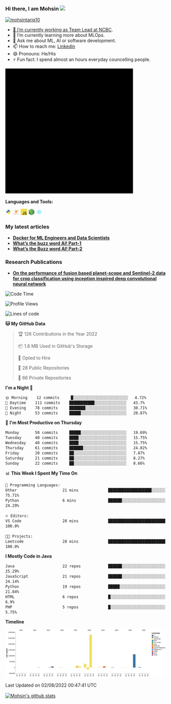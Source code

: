 ### Hi there, I am Mohsin <img src="https://media.giphy.com/media/hvRJCLFzcasrR4ia7z/giphy.gif" width="25px">
<a href="https://discord.gg/XTW52Kt">

<p align="left"> <img src="https://komarev.com/ghpvc/?username=mohsintariq10&label=Views&color=blue&style=plastic" alt="mohsintariq10" /> </p>

- 🔭 I’m currently working as Team Lead at [NCBC](https://ncbcpeshawar.com/).
- 🌱 I’m currently learning more about MLOps.
- 💬 Ask me about ML, AI or software development.
- 📫 How to reach me: [Linkedin](https://www.linkedin.com/in/mohsintariq10/)
- 😄 Pronouns: He/His
- ⚡ Fun fact: I spend almost an hours everyday councelling people.

<img src="./nn.gif" width="400" />

**Languages and Tools:**  

<code><img height="20" src="https://raw.githubusercontent.com/github/explore/80688e429a7d4ef2fca1e82350fe8e3517d3494d/topics/python/python.png"></code>
<code><img height="20" src="https://raw.githubusercontent.com/github/explore/80688e429a7d4ef2fca1e82350fe8e3517d3494d/topics/tensorflow/tensorflow.png"></code>
<code><img height="20" src="https://raw.githubusercontent.com/github/explore/80688e429a7d4ef2fca1e82350fe8e3517d3494d/topics/javascript/javascript.png"></code>
<code><img height="20" src="https://raw.githubusercontent.com/github/explore/80688e429a7d4ef2fca1e82350fe8e3517d3494d/topics/nodejs/nodejs.png"></code>
<code><img height="20" src="https://raw.githubusercontent.com/github/explore/80688e429a7d4ef2fca1e82350fe8e3517d3494d/topics/react-native/react-native.png"></code>

<h3>My latest articles</h3>
<ul>
  <li><a href="https://medium.com/@mohsin.tariq10/docker-for-ml-engineers-and-data-scientists-5a58018af2b9#18ad-4fc2d36cebf1"><b>Docker for ML Engineers and Data Scientists</b></a></li>

  <li><a href="https://medium.com/@mohsin.tariq10/whats-the-buzz-word-ai-part-1-d584e3265f09"><b>What’s the buzz word AI! Part-1</b></a></li>

  <li><a href="https://medium.com/@mohsin.tariq10/whats-the-buzz-word-ai-part-2-e9b55c34d120"><b>What’s the Buzz word AI! Part-2</b></a></li>

</ul>

<h3>Research Publications</h3>
<ul>
  <li><a href="https://journals.plos.org/plosone/article?id=10.1371/journal.pone.0239746"><b>On the performance of fusion based planet-scope and Sentinel-2 data for crop classification using inception inspired deep convolutional neural network</b></a></li>
</ul>

<!--START_SECTION:waka-->
![Code Time](http://img.shields.io/badge/Code%20Time-0%20secs-blue)

![Profile Views](http://img.shields.io/badge/Profile%20Views-0-blue)

![Lines of code](https://img.shields.io/badge/From%20Hello%20World%20I%27ve%20Written-5%20Million%20lines%20of%20code-blue)

**🐱 My GitHub Data** 

> 🏆 126 Contributions in the Year 2022
 > 
> 📦 1.8 MB Used in GitHub's Storage 
 > 
> 💼 Opted to Hire
 > 
> 📜 28 Public Repositories 
 > 
> 🔑 66 Private Repositories  
 > 
**I'm a Night 🦉** 

```text
🌞 Morning    12 commits     █░░░░░░░░░░░░░░░░░░░░░░░░   4.72% 
🌆 Daytime    111 commits    ███████████░░░░░░░░░░░░░░   43.7% 
🌃 Evening    78 commits     ███████░░░░░░░░░░░░░░░░░░   30.71% 
🌙 Night      53 commits     █████░░░░░░░░░░░░░░░░░░░░   20.87%

```
📅 **I'm Most Productive on Thursday** 

```text
Monday       50 commits     █████░░░░░░░░░░░░░░░░░░░░   19.69% 
Tuesday      40 commits     ████░░░░░░░░░░░░░░░░░░░░░   15.75% 
Wednesday    40 commits     ████░░░░░░░░░░░░░░░░░░░░░   15.75% 
Thursday     61 commits     ██████░░░░░░░░░░░░░░░░░░░   24.02% 
Friday       20 commits     ██░░░░░░░░░░░░░░░░░░░░░░░   7.87% 
Saturday     21 commits     ██░░░░░░░░░░░░░░░░░░░░░░░   8.27% 
Sunday       22 commits     ██░░░░░░░░░░░░░░░░░░░░░░░   8.66%

```


📊 **This Week I Spent My Time On** 

```text
💬 Programming Languages: 
Other                    21 mins             ███████████████████░░░░░░   75.71% 
Python                   6 mins              ██████░░░░░░░░░░░░░░░░░░░   24.29%

🔥 Editors: 
VS Code                  28 mins             █████████████████████████   100.0%

🐱‍💻 Projects: 
Leetcode                 28 mins             █████████████████████████   100.0%

```

**I Mostly Code in Java** 

```text
Java                     22 repos            ██████░░░░░░░░░░░░░░░░░░░   25.29% 
JavaScript               21 repos            ██████░░░░░░░░░░░░░░░░░░░   24.14% 
Python                   19 repos            █████░░░░░░░░░░░░░░░░░░░░   21.84% 
HTML                     6 repos             █░░░░░░░░░░░░░░░░░░░░░░░░   6.9% 
PHP                      5 repos             █░░░░░░░░░░░░░░░░░░░░░░░░   5.75%

```


**Timeline**

![Chart not found](https://raw.githubusercontent.com/MohsinTariq10/MohsinTariq10/main/charts/bar_graph.png) 


 Last Updated on 02/08/2022 00:47:41 UTC
<!--END_SECTION:waka-->

<a href="https://github.com/mohsintariq10">
 <img align="center" src="https://github-readme-stats.vercel.app/api?username=mohsintariq10&include_all_commits=True&count_private=True&show_icons=true&theme=light&line_height=27" alt="Mohsin's github stats"/>
</a>



